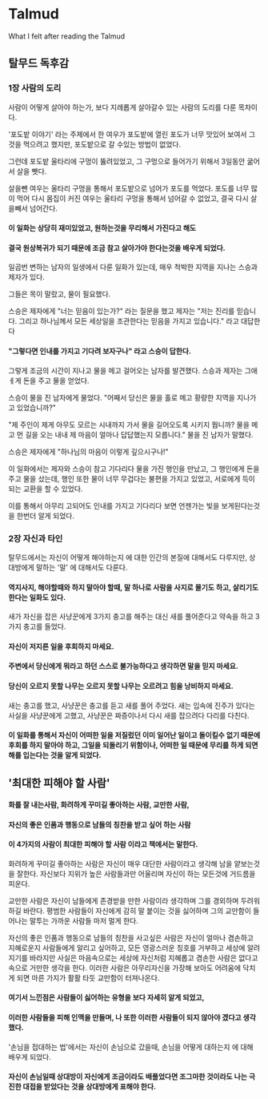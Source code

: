 #  Talmud
  What I felt after reading the Talmud

## 탈무드 독후감


### 1장 사람의 도리


사람이 어떻게 살아야 하는가, 보다 지례롭게 살아갈수 있는 사람의 도리를 다룬 목차이다.

'포도밭 이야기' 라는 주제에서 한 여우가 포도밭에 열린 포도가 너무 맛있어 보여서
그것을 먹으려고 했지만, 포도밭으로 갈 수있는 방법이 없었다.

그런데 포도밭 울타리에 구멍이 뚫려있었고, 그 구멍으로 들어가기 위해서 3일동안
굶어서 살을 뺏다. 

살을뺀 여우는 울타리 구멍을 통해서 포도밭으로 넘어가 포도를 먹었다.
포도를 너무 많이 먹어 다시 몸집이 커진 여우는 울타리 구멍을 통해서
넘어갈 수 없었고, 결국 다시 살을빼서 넘어간다.


#### 이 일화는 상당히 재미있었고, 원하는것을 무리해서 가진다고 해도
#### 결국 원상복귀가 되기 때문에 조금 참고 살아가야 한다는것을 배우게 되었다.


일곱번 변하는 남자의 일생에서 다룬 일화가 있는데,
매우 척박한 지역을 지나는 스승과 제자가 있다.

그들은 목이 말랐고, 물이 필요했다.

스승은 제자에게 "너는 믿음이 있는가?" 라는 질문을 했고
제자는 "저는 진리를 믿습니다. 그리고 하나님께서 모든 세상일을 조관한다는 믿음을 가지고 있습니다."
라고 대답한다

#### "그렇다면 인내를 가지고 기다려 보자구나" 라고 스승이 답한다.

그렇게 조금의 시간이 지나고 물을 메고 걸어오는 남자를 발견했다.
스승과 제자는 그애ㅔ게 돈을 주고 물을 얻었다.

스승이 물을 진 남자에게 물었다. "어째서 당신은 물을 홀로 메고 황량한 지역을 지나가고 있었습니까?"

"제 주인이 제게 아무도 모르는 시내까지 가서 물을 길어오도록 시키지 뭡니까? 물을 메고 먼 길을 오는 내내 제 마음이 얼마나 답답했는지 모릅니다."
물을 진 남자가 말했다.

스승은 제자에게 "하나님의 마음이 이렇게 깊으시구나!"

이 일화에서는 제자와 스승이 참고 기다리다 물을 가진 행인을 만났고, 그 행인에게 돈을 주고 물을 샀는데,
행인 또한 물이 너무 무겁다는 불편을 가지고 있었고, 서로에게 득이 되는 교환을 할 수 있었다.

이를 통해서 아무리 고되어도 인내를 가지고 기다리다 보면 언젠가는 빛을 보게된다는것을 한번더 알게 되었다.


### 2장 자신과 타인


탈무드에서는 자신이 어떻게 해야하는지 에 대한 인간의 본질에 대해서도 다루지만, 
상대방에게 말하는 '말' 에 대해서도 다룬다.


#### 역지사지, 해야할때와 하지 말아야 할때, 말 하나로 사람을 사지로 몰기도 하고, 살리기도 한다는 일화도 있다.


새가 자신을 잡은 사냥꾼에게 3가지 충고를 해주는 대신 새를 풀어준다고 약속을 하고 3가지 충고를 들었다.


#### 자신이 저지른 일을 후회하지 마세요. 
#### 주변에서 당신에게 뭐라고 하던 스스로 불가능하다고 생각하면 말을 믿지 마세요. 
#### 당신이 오르지 못할 나무는 오르지 못할 나무는 오르려고 힘을 낭비하지 마세요.


새는 충고를 했고, 사냥꾼은 충고를 듣고 새를 풀어 주었다.
새는 입속에 진주가 있다는 사실을 사냥꾼에게 고했고, 사냥꾼은 짜증이나서 다시 새를 잡으려다 다리를 다친다.


#### 이 일화를 통해서 자신이 어떠한 일을 저질렀던 이미 일어난 일이고 돌이킬수 없기 때문에 후회를 하지 말아야 하고, 그일을 되돌리기 위함이나, 어떠한 일 때문에 무리를 하게 되면 해를 입는다는 것을 알게 되었다.


## '최대한 피해야 할 사람'
#### 화를 잘 내는사람, 화려하게 꾸미길 좋아하는 사람, 교만한 사람,
#### 자신의 좋은 인품과 행동으로 남들의 칭찬을 받고 싶어 하는 사람
#### 이 4가지의 사람이 최대한 피해야 할 사람 이라고 책에서는 말한다.


화려하게 꾸미길 좋아하는 사람은 자신이 매우 대단한 사람이라고 생각해 남을 얕보는것을 잘한다. 
자신보다 지위가 높은 사람들과만 어울리며 자신이 하는 모든것에 거드름을 피운다.

교만한 사람은 자신이 남들에게 존경받을 만한 사람이라 생각하며 그를 경외하며 두려워 하길 바란다. 
평범한 사람들이 자신에게 감히 말 붙이는 것을 싫어하며 그의 교만함이 들어나는 말투는 가까운 사람들 마저 멀게 한다.

자신의 좋은 인품과 행동으로 남들의 칭찬을 사고싶은 사람은 
자신이 얼마나 겸손하고 지혜로운지 사람들에게 알리고 싶어하고, 
모든 영광스러운 칭호를 거부하고 세상에 알려지기를 바라지만 
사실은 마음속으로는 세상에 자신처럼 지혜롭고 겸손한 사람은 없다고 속으로 거만한 생각을 한다. 
이러한 사람은 아무리자신을 가장해 보아도 
어려움에 닥치게 되면 마른 가지가 활활 타듯 교만함이 터져나온다.


#### 여기서 느낀점은 사람들이 싫어하는 유형을 보다 자세히 알게 되었고, 
#### 이러한 사람들을 피해 인맥을 만들며, 나 또한 이러한 사람들이 되지 않아야 겠다고 생각했다.


'손님을 접대하는 법'에서는 자신이 손님으로 갔을때, 손님을 어떻게 대하는지 에 대해 배우게 되었다. 


#### 자신이 손님일때 상대방이 자신에게 조금이라도 배풀었다면 조그마한 것이라도 나는 극진한 대접을 받았다는 것을 상대방에게 표해야 한다. 

